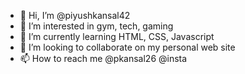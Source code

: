 - 👋 Hi, I’m @piyushkansal42
- 👀 I’m interested in gym, tech, gaming
- 🌱 I’m currently learning HTML, CSS, Javascript
- 💞️ I’m looking to collaborate on my personal web site
- 📫 How to reach me @pkansal26 @insta

<!---
piyushkansal42/piyushkansal42 is a ✨ special ✨ repository because its `README.md` (this file) appears on your GitHub profile.
You can click the Preview link to take a look at your changes.
--->
